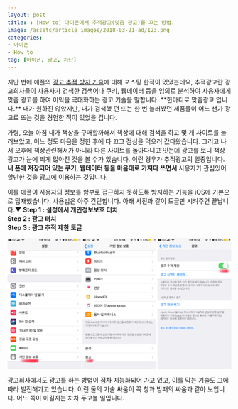 ```yaml
---  
layout: post  
title: ✚ [How to] 아이폰에서 추적광고(맞춤 광고)를 끄는 방법.
image: /assets/article_images/2018-03-21-ad/123.png
categories:
- 아이폰
- How to
tag: [아이폰, 광고, 차단]
--- 
```


<p class="drop-korean">
지난 번에 애플의 <a href="http://gisadan.github.io/맥/2018/01/15/The-Effects-of-Safari-s-Intelligent-Tracking-Prevention.html"> 광고 추적 방지 기술</a>에 대해 포스팅 한적이 있었는데요, 추적광고란 광고회사들이 사용자가 검색한 검색어나 쿠키, 웹데이터 등을 임의로 분석하여 사용자에게 맞춤 광고를 하여 이익을 극대화하는 광고 기술을 말합니다. **한마디로 맞춤광고 입니다.** 내가 원하진 않았지만, 내가 검색했 던 또는 한 번 눌러봤던 제품들이 어느 샌가 광고로 뜨는 것을 경험한 적이 있었을 겁니다.</p>

가령, 오늘 아침 내가 책상을 구매할까해서 책상에 대해 검색을 하고 몇 개 사이트를 눌러보았고, 어느 정도 마음을 정한 후에 다 끄고 점심을 먹으러 갔다왔습니다. 그리고 나서 오후에 책상관련해서가 아니라 다른 사이트를 돌아다니고 잇는데 광고를 보니 책상 광고가 눈에 띄게 많아진 것을 볼 수가 있습니다. 이런 경우가 추적광고의 일종입니다. **내 폰에 저장되어 있는 쿠기, 웹데이터 등을 마음대로 가져다 쓰면서** 사용자가 관심있어할만한 것을 광고에 이용하는 것입니다. 

이를 애플이 사용자의 정보를 함부로 접근하지 못하도록 방지하는 기능을 iOS에 기본으로 탑재했습니다. 사용법은 아주 간단합니다. 아래 사진과 같이 토글만 시켜주면 끝납니다.▼
**Step 1 : 설정에서 개인정보보호 터치** <br>
**Step 2 : 광고 터치** <br>
**Step 3 : 광고 추적 제한 토글** <br>
<div class="markdown-image">
<img src="/assets/article_images/2018-03-21-ad/123.png" alt="" align="middle"/></div>

광고회사에서도 광고를 하는 방법이 점차 지능화되어 가고 있고, 이를 막는 기술도 그에 따라 발전해가고 있습니다. 이런 둘의 기술 싸움이 꼭 창과 방패의 싸움과 같아 보입니다. 어느 쪽이 이길지는 차차 두고볼 일입니다.